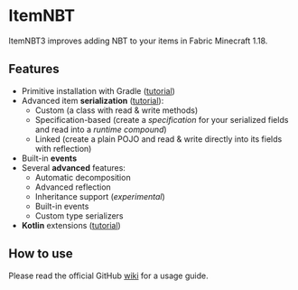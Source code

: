 
# ItemNBT

ItemNBT3 improves adding NBT to your items in Fabric Minecraft 1.18.

## Features

- Primitive installation with Gradle ([tutorial](https://github.com/RedGrapefruit09/ItemNBT/wiki/Installation))
- Advanced item **serialization** ([tutorial](https://github.com/RedGrapefruit09/ItemNBT/wiki/Serialization)):
    - Custom (a class with read & write methods)
    - Specification-based (create a _specification_ for your serialized fields and read into a _runtime compound_)
    - Linked (create a plain POJO and read & write directly into its fields with reflection)
- Built-in **events**
- Several **advanced** features:
    - Automatic decomposition
    - Advanced reflection
    - Inheritance support (_experimental_)
    - Built-in events
    - Custom type serializers
- **Kotlin** extensions ([tutorial](https://github.com/RedGrapefruit09/ItemNBT/wiki/Kotlin-support))

## How to use

Please read the official GitHub [wiki](https://github.com/RedGrapefruit09/ItemNBT/wiki) for a usage guide.

